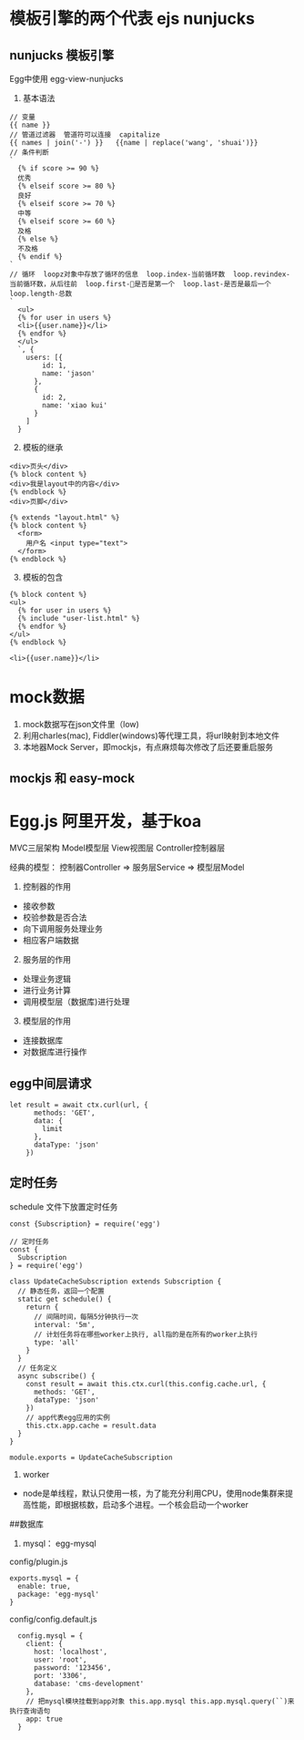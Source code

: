 # 模板引擎的两个代表 ejs nunjucks
## nunjucks 模板引擎
Egg中使用 egg-view-nunjucks
1. 基本语法
```
// 变量
{{ name }}
// 管道过滤器  管道符可以连接  capitalize
{{ names | join('-') }}   {{name | replace('wang', 'shuai')}}
// 条件判断
`
  {% if score >= 90 %}
  优秀
  {% elseif score >= 80 %}
  良好
  {% elseif score >= 70 %}
  中等
  {% elseif score >= 60 %}
  及格
  {% else %}
  不及格
  {% endif %}
`
// 循环  loopz对象中存放了循环的信息  loop.index-当前循环数  loop.revindex-当前循环数，从后往前  loop.first-是否是第一个  loop.last-是否是最后一个  loop.length-总数
`
  <ul>
  {% for user in users %}
  <li>{{user.name}}</li>
  {% endfor %}
  </ul>
  `, {
    users: [{
        id: 1,
        name: 'jason'
      },
      {
        id: 2,
        name: 'xiao kui'
      }
    ]
  }
```
2. 模板的继承  
```
<div>页头</div>
{% block content %}
<div>我是layout中的内容</div>
{% endblock %}
<div>页脚</div>
```
```
{% extends "layout.html" %}
{% block content %}
  <form>
    用户名 <input type="text">
  </form>
{% endblock %}
```
3. 模板的包含
```
{% block content %}
<ul>
  {% for user in users %}
  {% include "user-list.html" %}
  {% endfor %}
</ul>
{% endblock %}
```
```
<li>{{user.name}}</li>
```

# mock数据
1. mock数据写在json文件里（low)
2. 利用charles(mac), Fiddler(windows)等代理工具，将url映射到本地文件
3. 本地器Mock Server，即mockjs，有点麻烦每次修改了后还要重启服务  

## mockjs 和 easy-mock

# Egg.js  阿里开发，基于koa

MVC三层架构  Model模型层 View视图层 Controller控制器层  

经典的模型： 控制器Controller => 服务层Service => 模型层Model

1. 控制器的作用  
- 接收参数  
- 校验参数是否合法  
- 向下调用服务处理业务  
- 相应客户端数据  

2. 服务层的作用
- 处理业务逻辑
- 进行业务计算
- 调用模型层（数据库)进行处理

3. 模型层的作用
- 连接数据库
- 对数据库进行操作

## egg中间层请求
```
let result = await ctx.curl(url, {
      methods: 'GET',
      data: {
        limit
      },
      dataType: 'json'
    })
```

## 定时任务
schedule 文件下放置定时任务
```
const {Subscription} = require('egg')
```
```
// 定时任务
const {
  Subscription
} = require('egg')

class UpdateCacheSubscription extends Subscription {
  // 静态任务，返回一个配置
  static get schedule() {
    return {
      // 间隔时间，每隔5分钟执行一次
      interval: '5m',
      // 计划任务将在哪些worker上执行, all指的是在所有的worker上执行
      type: 'all'
    }
  }
  // 任务定义
  async subscribe() {
    const result = await this.ctx.curl(this.config.cache.url, {
      methods: 'GET',
      dataType: 'json'
    })
    // app代表egg应用的实例
    this.ctx.app.cache = result.data
  }
}

module.exports = UpdateCacheSubscription
```
1. worker 
- node是单线程，默认只使用一核，为了能充分利用CPU，使用node集群来提高性能，即根据核数，启动多个进程。一个核会启动一个worker

##数据库
1. mysql： egg-mysql

config/plugin.js
```
exports.mysql = {
  enable: true,
  package: 'egg-mysql'
}
```
config/config.default.js
```
  config.mysql = {
    client: {
      host: 'localhost',
      user: 'root',
      password: '123456',
      port: '3306',
      database: 'cms-development'
    },
    // 把mysql模块挂载到app对象 this.app.mysql this.app.mysql.query(``)来执行查询语句
    app: true
  }
```